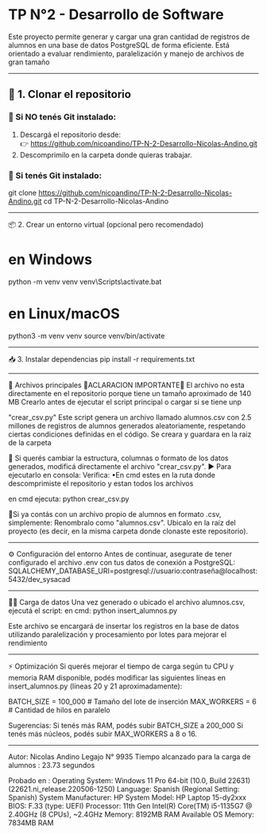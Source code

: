 # TP N°2 - Desarrollo de Software

Este proyecto permite generar y cargar una gran cantidad de registros de alumnos en una base de datos PostgreSQL de forma eficiente. Está orientado a evaluar rendimiento, paralelización y manejo de archivos de gran tamaño

---

## 🧱 1. Clonar el repositorio

### 🔸 Si **NO** tenés Git instalado:

1. Descargá el repositorio desde:  
   👉 https://github.com/nicoandino/TP-N-2-Desarrollo-Nicolas-Andino.git  
2. Descomprimilo en la carpeta donde quieras trabajar.

### 🔹 Si **tenés Git** instalado:

git clone https://github.com/nicoandino/TP-N-2-Desarrollo-Nicolas-Andino.git
cd TP-N-2-Desarrollo-Nicolas-Andino

------
📦 2. Crear un entorno virtual (opcional pero recomendado)
# en Windows
python -m venv venv
venv\Scripts\activate.bat

# en Linux/macOS
python3 -m venv venv
source venv/bin/activate

------
📥 3. Instalar dependencias
pip install -r requirements.txt

------

🧾 Archivos principales
📌ACLARACION IMPORTANTE📌
El archivo no esta directamente en el repositorio porque tiene un tamaño aproximado de 140 MB
Crearlo antes de ejecutar el script principal o cargar si se tiene unp

"crear_csv.py"
Este script genera un archivo llamado alumnos.csv con 2.5 millones de registros de alumnos generados aleatoriamente, respetando ciertas condiciones definidas en el código.
Se creara y guardara en la raiz de la carpeta

📌 Si querés cambiar la estructura, columnas o formato de los datos generados, modificá directamente el archivo "crear_csv.py".
▶️ Para ejecutarlo en consola:
Verifica: •En cmd estes en la ruta donde descomprimiste el repositorio y estan todos los archivos

en cmd ejecuta:
python crear_csv.py

📌Si ya contás con un archivo propio de alumnos en formato .csv, simplemente:
Renombralo como "alumnos.csv".
Ubicalo en la raíz del proyecto (es decir, en la misma carpeta donde clonaste este repositorio).

------

⚙️ Configuración del entorno
Antes de continuar, asegurate de tener configurado el archivo .env con tus datos de conexión a PostgreSQL:
SQLALCHEMY_DATABASE_URI=postgresql://usuario:contraseña@localhost:5432/dev_sysacad

------
📌🚀 Carga de datos
Una vez generado o ubicado el archivo alumnos.csv, ejecutá el script:
en cmd:
python insert_alumnos.py

Este archivo se encargará de insertar los registros en la base de datos utilizando paralelización y procesamiento por lotes para mejorar el rendimiento

------
⚡ Optimización
Si querés mejorar el tiempo de carga según tu CPU y memoria RAM disponible, podés modificar las siguientes líneas en insert_alumnos.py (líneas 20 y 21 aproximadamente):

BATCH_SIZE = 100_000   # Tamaño del lote de inserción
MAX_WORKERS = 6        # Cantidad de hilos en paralelo

Sugerencias:
Si tenés más RAM, podés subir BATCH_SIZE a 200_000
Si tenés más núcleos, podés subir MAX_WORKERS a 8 o 16.

------

Autor: Nicolas Andino
Legajo N° 9935
Tiempo alcanzado para la carga de alumnos : 23.73 segundos

Probado en :
Operating System: Windows 11 Pro 64-bit (10.0, Build 22631) (22621.ni_release.220506-1250)
Language: Spanish (Regional Setting: Spanish)
System Manufacturer: HP
System Model: HP Laptop 15-dy2xxx
BIOS: F.33 (type: UEFI)
Processor: 11th Gen Intel(R) Core(TM) i5-1135G7 @ 2.40GHz (8 CPUs), ~2.4GHz
Memory: 8192MB RAM
Available OS Memory: 7834MB RAM
